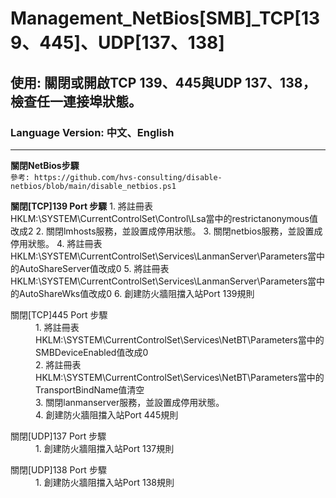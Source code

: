 # Management_NetBios[SMB]_TCP[139、445]、UDP[137、138]

## 使用: 關閉或開啟TCP 139、445與UDP 137、138，檢查任一連接埠狀態。

### Language Version: 中文、English
________________________________________________________________________________________________________________


**關閉NetBios步驟**\
`參考: https://github.com/hvs-consulting/disable-netbios/blob/main/disable_netbios.ps1`



**關閉[TCP]139 Port 步驟**
    1. 將註冊表HKLM:\SYSTEM\CurrentControlSet\Control\Lsa當中的restrictanonymous值改成2
	2. 關閉lmhosts服務，並設置成停用狀態。
	3. 關閉netbios服務，並設置成停用狀態。
	4. 將註冊表HKLM:\SYSTEM\CurrentControlSet\Services\LanmanServer\Parameters當中的AutoShareServer值改成0
	5. 將註冊表HKLM:\SYSTEM\CurrentControlSet\Services\LanmanServer\Parameters當中的AutoShareWks值改成0
	6. 創建防火牆阻擋入站Port 139規則


<dl>
	<dt>關閉[TCP]445 Port 步驟</dt>
	<dd>1. 將註冊表HKLM:\SYSTEM\CurrentControlSet\Services\NetBT\Parameters當中的SMBDeviceEnabled值改成0</dd>
	<dd>2. 將註冊表HKLM:\SYSTEM\CurrentControlSet\Services\NetBT\Parameters當中的TransportBindName值清空</dd>
	<dd>3. 關閉lanmanserver服務，並設置成停用狀態。</dd>
	<dd>4. 創建防火牆阻擋入站Port 445規則</dd>
</dl>

<dl>
	<dt>關閉[UDP]137 Port 步驟</dt>
	<dd>1. 創建防火牆阻擋入站Port 137規則</dd>
</dl>

<dl>
	<dt>關閉[UDP]138 Port 步驟</dt>
	<dd>1. 創建防火牆阻擋入站Port 138規則</dd>
</dl>
